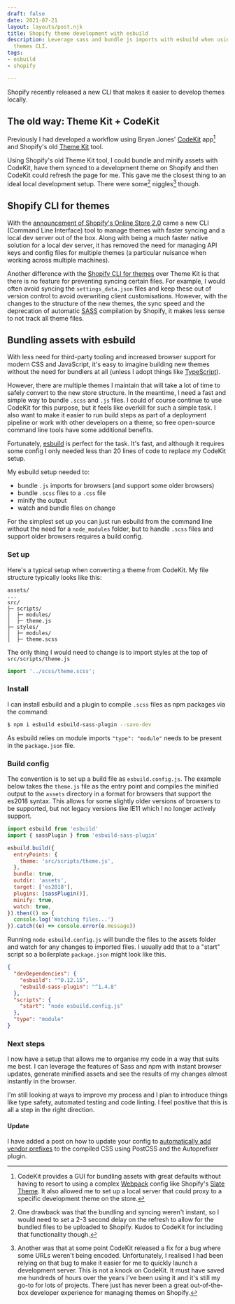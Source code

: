 ```yaml
---
draft: false
date: 2021-07-21
layout: layouts/post.njk
title: Shopify theme development with esbuild
description: Leverage sass and bundle js imports with esbuild when using the new Shopify
  themes CLI.
tags:
- esbuild
- shopify

---
```

Shopify recently released a new CLI that makes it easier to develop themes locally.

## The old way: Theme Kit + CodeKit

Previously I had developed a workflow using Bryan Jones' [CodeKit](https://codekitapp.com/) app[^1] and Shopify's old [Theme Kit](https://github.com/Shopify/themekit) tool.

Using Shopify's old Theme Kit tool, I could bundle and minify assets with CodeKit, have them synced to a development theme on Shopify and then CodeKit could refresh the page for me. This gave me the closest thing to an ideal local development setup. There were some[^2] niggles[^3] though.

## Shopify CLI for themes

With the [announcement of Shopify's Online Store 2.0](https://www.shopify.com/partners/blog/shopify-online-store) came a new CLI (Command Line Interface) tool to manage themes with faster syncing and a local dev server out of the box. Along with being a much faster native solution for a local dev server, it has removed the need for managing API keys and config files for multiple themes (a particular nuisance when working across multiple machines).

Another difference with the [Shopify CLI for themes](https://shopify.dev/themes/tools/cli) over Theme Kit is that there is no feature for preventing syncing certain files. For example, I would often avoid syncing the `settings_data.json` files and keep these out of version control to avoid overwriting client customisations. However, with the changes to the structure of the new themes, the sync speed and the deprecation of automatic [SASS](https://sass-lang.com/) compilation by Shopify, it makes less sense to not track all theme files.

## Bundling assets with esbuild

With less need for third-party tooling and increased browser support for modern CSS and JavaScript, it's easy to imagine building new themes without the need for bundlers at all (unless I adopt things like [TypeScript](https://www.typescriptlang.org/)).

However, there are multiple themes I maintain that will take a lot of time to safely convert to the new store structure. In the meantime, I need a fast and simple way to bundle `.scss` and `.js` files. I could of course continue to use CodeKit for this purpose, but it feels like overkill for such a simple task. I also want to make it easier to run build steps as part of a deployment pipeline or work with other developers on a theme, so free open-source command line tools have some additional benefits.

Fortunately, [esbuild](https://esbuild.github.io/) is perfect for the task. It's fast, and although it requires some config I only needed less than 20 lines of code to replace my CodeKit setup.

My esbuild setup needed to:

* bundle `.js` imports for browsers (and support some older browsers)
* bundle `.scss` files to a `.css` file
* minify the output
* watch and bundle files on change

For the simplest set up you can just run esbuild from the command line without the need for a `node_modules` folder, but to handle `.scss` files and support older browsers requires a build config.

### Set up

Here's a typical setup when converting a theme from CodeKit. My file structure typically looks like this:

```text
assets/
...
src/
├─ scripts/
│  ├─ modules/
│  ├─ theme.js
├─ styles/
│  ├─ modules/
│  ├─ theme.scss
```

The only thing I would need to change is to import styles at the top of  `src/scripts/theme.js`

```js
import '../scss/theme.scss';
```

### Install

I can install esbuild and a plugin to compile `.scss` files as npm packages via the command:

```bash
$ npm i esbuild esbuild-sass-plugin --save-dev
```

As esbuild relies on module imports `"type": "module"` needs to be present in the `package.json` file.

### Build config

The convention is to set up a build file as `esbuild.config.js`. The example below takes the `theme.js` file as the entry point and compiles the minified output to the `assets` directory in a format for browsers that support the es2018 syntax. This allows for some slightly older versions of browsers to be supported, but not legacy versions like IE11 which I no longer actively support.

```js
import esbuild from 'esbuild'
import { sassPlugin } from 'esbuild-sass-plugin'

esbuild.build({
  entryPoints: {
    theme: 'src/scripts/theme.js',
  },
  bundle: true,
  outdir: 'assets',
  target: ['es2018'],
  plugins: [sassPlugin()],
  minify: true,
  watch: true,
}).then(() => {
  console.log('Watching files...')
}).catch((e) => console.error(e.message))
```

Running `node esbuild.config.js` will bundle the files to the assets folder and watch for any changes to imported files. I usually add that to a "start" script so a boilerplate `package.json` might look like this.

```json
{
  "devDependencies": {
    "esbuild": "^0.12.15",
    "esbuild-sass-plugin": "^1.4.8"
  },
  "scripts": {
    "start": "node esbuild.config.js"
  },
  "type": "module"
}
```

### Next steps

I now have a setup that allows me to organise my code in a way that suits me best. I can leverage the features of Sass and npm with instant browser updates, generate minified assets and see the results of my changes almost instantly in the browser.

I'm still looking at ways to improve my process and I plan to introduce things like type safety, automated testing and code linting. I feel positive that this is all a step in the right direction.

#### Update

I have added a post on how to update your config to [automatically add vendor prefixes](/posts/using-postcss-and-autoprefixer-with-esbuild/) to the compiled CSS using PostCSS and the Autoprefixer plugin.

[^1]: CodeKit provides a GUI for bundling assets with great defaults without having to resort to using a complex [Webpack](https://webpack.js.org/) config like Shopify's [Slate Theme](https://github.com/Shopify/slate). It also allowed me to set up a local server that could proxy to a specific development theme on the store.

[^2]: One drawback was that the bundling and syncing weren't instant, so I would need to set a 2-3 second delay on the refresh to allow for the bundled files to be uploaded to Shopify. Kudos to CodeKit for including that functionality though.

[^3]: Another was that at some point CodeKit released a fix for a bug where some URLs weren't being encoded. Unfortunately, I realised I had been relying on that bug to make it easier for me to quickly launch a development server. This is not a knock on CodeKit. It must have saved me hundreds of hours over the years I've been using it and it's still my go-to for lots of projects. There just has never been a great out-of-the-box developer experience for managing themes on Shopify.
